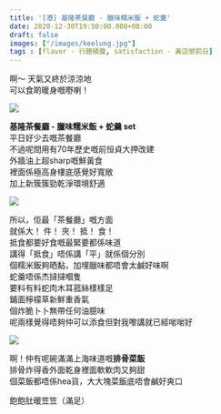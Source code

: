```yaml
---
title: '[港] 基隆茶餐廳 - 臘味糯米飯 + 蛇羹'
date: 2020-12-30T19:50:00.000+08:00
draft: false
images: ["/images/keelung.jpg"]
tags : [flavor - 行膳積腹, satisfaction - 黃店懲罰日]
---
```


啊～ 天氣又終於涼涼地  
可以食啲暖身嘅嘢喇！  

![](/images/keelung.jpg)

**基隆茶餐廳 - 臘味糯米飯 + 蛇羹 set**  
平日好少去嘅茶餐廳  
不過呢間用有70年歷史嘅前恒貞大押改建  
外牆油上超sharp嘅鮮黃食  
裡面係極高身樓底感覺好寬敞  
加上新簇簇勁乾淨環境舒適  

![](/images/keelung1.jpg)

所以，佢最「茶餐廳」嘅方面  
就係大！ 件！ 夾！ 抵！ 食！  
抵食都要好食嘅最緊要都係味道  
講得「抵食」唔係講「平」就係個分別  
個糯米飯夠晒黏，加埋臘味都唔會太鹹好味啊  
蛇羹唔係杰撻撻嗰隻  
要料有料蛇肉木耳菰絲樣樣足  
鋪面檸檬草新鮮重香氣  
個炸脆卜卜無帶任何油臆味  
呢兩樣覺得唔夠仲可以添食但對我嚟講就已經啱啱好  

![](/images/keelung2.jpg)

啊！仲有呢碗滿滿上海味道嘅**排骨菜飯**  
排骨炸得香外面乾身裡面軟軟肉又夠甜  
個菜飯都唔係hea貨，大大塊菜飯底唔會鹹好爽口  
  
飽飽肚暖笠笠（滿足）    
